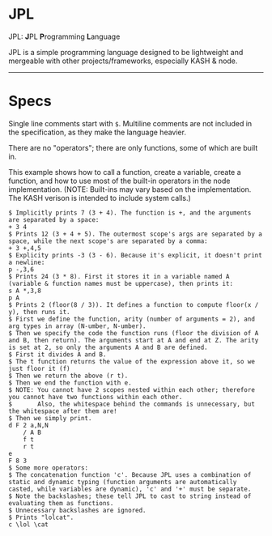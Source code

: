 # JPL
JPL: **J**PL **P**rogramming **L**anguage

JPL is a simple programming language designed to be lightweight and mergeable with other projects/frameworks, especially KASH & node.

-----

# Specs

Single line comments start with `$`.
Multiline comments are not included in the specification, as they make the language heavier.

There are no "operators"; there are only functions, some of which are built in.

This example shows how to call a function, create a variable, create a function, and how to use most of the built-in operators in the node implementation. (NOTE: Built-ins may vary based on the implementation. The KASH verison is intended to include system calls.)

```
$ Implicitly prints 7 (3 + 4). The function is +, and the arguments are separated by a space:
+ 3 4
$ Prints 12 (3 + 4 + 5). The outermost scope's args are separated by a space, while the next scope's are separated by a comma:
+ 3 +,4,5
$ Explicity prints -3 (3 - 6). Because it's explicit, it doesn't print a newline:
p -,3,6
$ Prints 24 (3 * 8). First it stores it in a variable named A (variable & function names must be uppercase), then prints it:
s A *,3,8
p A
$ Prints 2 (floor(8 / 3)). It defines a function to compute floor(x / y), then runs it.
$ First we define the function, arity (number of arguments = 2), and arg types in array (N-umber, N-umber).
$ Then we specify the code the function runs (floor the division of A and B, then return). The arguments start at A and end at Z. The arity is set at 2, so only the arguments A and B are defined.
$ First it divides A and B.
$ The t function returns the value of the expression above it, so we just floor it (f)
$ Then we return the above (r t).
$ Then we end the function with e.
$ NOTE: You cannot have 2 scopes nested within each other; therefore you cannot have two functions within each other.
$       Also, the whitespace behind the commands is unnecessary, but the whitespace after them are!
$ Then we simply print.
d F 2 a,N,N
    / A B
    f t
    r t
e
F 8 3
$ Some more operators:
$ The concatenation function 'c'. Because JPL uses a combination of static and dynamic typing (function arguments are automatically casted, while variables are dynamic), 'c' and '+' must be separate.
$ Note the backslashes; these tell JPL to cast to string instead of evaluating them as functions.
$ Unnecessary backslashes are ignored.
$ Prints "lolcat".
c \lol \cat
```
